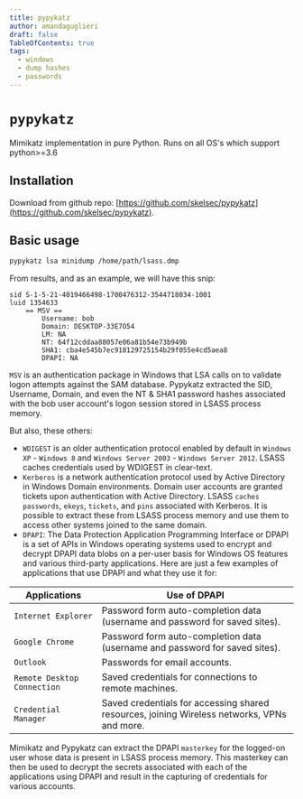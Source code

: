 ```yaml
---
title: pypykatz
author: amandaguglieri
draft: false
TableOfContents: true
tags:
  - windows
  - dump hashes
  - passwords
---
```


# `pypykatz`

Mimikatz implementation in pure Python.  Runs on all OS's which support python>=3.6

## Installation

Download from github repo: [https://github.com/skelsec/pypykatz](https://github.com/skelsec/pypykatz).

## Basic usage 

```bash
pypykatz lsa minidump /home/path/lsass.dmp 
```

From results, and as an example, we will have this snip:

```
sid S-1-5-21-4019466498-1700476312-3544718034-1001
luid 1354633
	== MSV ==
		Username: bob
		Domain: DESKTOP-33E7O54
		LM: NA
		NT: 64f12cddaa88057e06a81b54e73b949b
		SHA1: cba4e545b7ec918129725154b29f055e4cd5aea8
		DPAPI: NA
```

`MSV` is an authentication package in Windows that LSA calls on to validate logon attempts against the SAM database. Pypykatz extracted the SID, Username, Domain, and even the NT & SHA1 password hashes associated with the bob user account's logon session stored in LSASS process memory.

But also, these others:

- `WDIGEST` is an older authentication protocol enabled by default in `Windows XP` - `Windows 8` and `Windows Server 2003` - `Windows Server 2012`. LSASS caches credentials used by WDIGEST in clear-text.
- `Kerberos` is a network authentication protocol used by Active Directory in Windows Domain environments. Domain user accounts are granted tickets upon authentication with Active Directory. LSASS `caches passwords`, `ekeys`, `tickets`, and `pins` associated with Kerberos. It is possible to extract these from LSASS process memory and use them to access other systems joined to the same domain.
- `DPAPI`: The Data Protection Application Programming Interface or DPAPI is a set of APIs in Windows operating systems used to encrypt and decrypt DPAPI data blobs on a per-user basis for Windows OS features and various third-party applications. Here are just a few examples of applications that use DPAPI and what they use it for:

| Applications | Use of DPAPI |
| --- | --- |
| `Internet Explorer` | Password form auto-completion data (username and password for saved sites). |
| `Google Chrome` | Password form auto-completion data (username and password for saved sites). |
| `Outlook` | Passwords for email accounts. |
| `Remote Desktop Connection` | Saved credentials for connections to remote machines. |
| `Credential Manager` | Saved credentials for accessing shared resources, joining Wireless networks, VPNs and more.|

Mimikatz and Pypykatz can extract the DPAPI `masterkey` for the logged-on user whose data is present in LSASS process memory. This masterkey can then be used to decrypt the secrets associated with each of the applications using DPAPI and result in the capturing of credentials for various accounts.